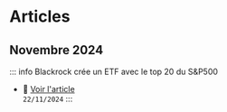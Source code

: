 # Articles

## Novembre 2024
::: info Blackrock crée un ETF avec le top 20 du S&P500
- 📰 [Voir l'article](2024/nov/ishares-sp20)
<br>`22/11/2024`
:::
